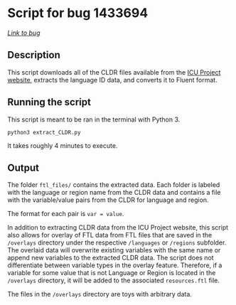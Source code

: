 # Script for bug 1433694

*[Link to bug](https://bugzilla.mozilla.org/show_bug.cgi?id=1433694)*

## Description

This script downloads all of the CLDR files available from the [ICU Project website]( http://icu-project.org/trac/browser/trunk/icu4c/source/data/lang), extracts the language ID data, and converts it to Fluent format.

## Running the script

This script is meant to be ran in the terminal with Python 3.

`python3 extract_CLDR.py`

It takes roughly 4 minutes to execute.

## Output

The folder `ftl_files/` contains the extracted data. Each folder is labeled with the language or region name from the CLDR data and contains a file with the variable/value pairs from the CLDR for language and region.

The format for each pair is `var = value`.

In addition to extracting CLDR data from the ICU Project website, this script also allows for overlay of FTL data from FTL files that are saved in the `/overlays` directory under the respective `/languages` or `/regions` subfolder. The overlaid data will overwrite existing variables with the same name or append new variables to the extracted CLDR data. The script does not differentiate between variable types in the overlay feature. Therefore, if a variable for some value that is not Language or Region is located in the `/overlays` directory, it will be added to the associated `resources.ftl` file.

The files in the `/overlays` directory are toys with arbitrary data. 

